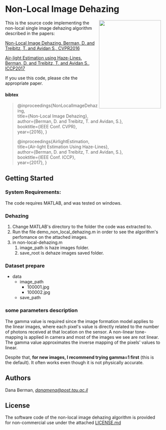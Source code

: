# Non-Local Image Dehazing

<img height="285px" width="200px" align="right" src="http://www.eng.tau.ac.il/~berman/images/cityscape_half.jpg">

This is the source code implementing the non-local single image dehazing algorithm described in the papers:

[Non-Local Image Dehazing. Berman, D. and Treibitz, T. and Avidan S., CVPR2016](https://www.eng.tau.ac.il/~berman/NonLocalDehazing/NonLocalDehazing_CVPR2016.pdf)

[Air-light Estimation using Haze-Lines. Berman, D. and Treibitz, T. and Avidan S., ICCP2017](https://www.eng.tau.ac.il/~berman/NonLocalDehazing/AirlightEstimation_ICCP2017.pdf)

If you use this code, please cite the appropriate paper.

#### bibtex

>    @inproceedings{NonLocalImageDehazing,    
>      title={Non-Local Image Dehazing},    
>      author={Berman, D. and Treibitz, T. and Avidan, S.},    
>      booktitle={IEEE Conf. CVPR},    
>      year={2016},
>    }
>
>    @inproceedings{AirlightEstimation,    
>      title={Air-light Estimation Using Haze-Lines},    
>      author={Berman, D. and Treibitz, T. and Avidan, S.},    
>      booktitle={IEEE Conf. ICCP},    
>      year={2017},
>    }




## Getting Started

### System Requirements:
The code requires MATLAB, and was tested on windows.

### Dehazing
1. Change MATLAB's directory to the folder the code was extracted to.
2. Run the file demo_non_local_dehazing.m in order to see the algorithm's
perfomance on the attached images.
3. in non-local-dehazing.m
	1. image_path is haze images folder.
	2. save_root is dehaze images saved folder.
### Dataset prepare
- data
	- image_path
		- 100001.jpg
		- 100002.jpg
	- save_path

### some parameters description
The gamma value is required since the image formation model applies to the linear images, where each pixel's value is directly related to the number of photons received at that location on the sensor. 
A non-linear tone-mapping is applied in camera and most of the images we see are not linear. The gamma value approximates the inverse mapping of the pixels' values to linear.

Despite that, **for new images, I recommend trying gamma=1 first** (this is the default). It often works even though it is not physically accurate.


## Authors
Dana Berman, *danamena@post.tau.ac.il*


## License
 
The software code of the non-local image dehazing algorithm is provided for non-commercial use under the attached [LICENSE.md](LICENSE.md)
